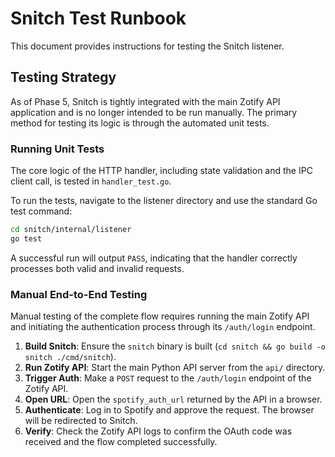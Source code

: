 # Snitch Test Runbook

This document provides instructions for testing the Snitch listener.

## Testing Strategy

As of Phase 5, Snitch is tightly integrated with the main Zotify API application and is no longer intended to be run manually. The primary method for testing its logic is through the automated unit tests.

### Running Unit Tests

The core logic of the HTTP handler, including state validation and the IPC client call, is tested in `handler_test.go`.

To run the tests, navigate to the listener directory and use the standard Go test command:

```bash
cd snitch/internal/listener
go test
```

A successful run will output `PASS`, indicating that the handler correctly processes both valid and invalid requests.

### Manual End-to-End Testing

Manual testing of the complete flow requires running the main Zotify API and initiating the authentication process through its `/auth/login` endpoint.

1.  **Build Snitch**: Ensure the `snitch` binary is built (`cd snitch && go build -o snitch ./cmd/snitch`).
2.  **Run Zotify API**: Start the main Python API server from the `api/` directory.
3.  **Trigger Auth**: Make a `POST` request to the `/auth/login` endpoint of the Zotify API.
4.  **Open URL**: Open the `spotify_auth_url` returned by the API in a browser.
5.  **Authenticate**: Log in to Spotify and approve the request. The browser will be redirected to Snitch.
6.  **Verify**: Check the Zotify API logs to confirm the OAuth code was received and the flow completed successfully.
